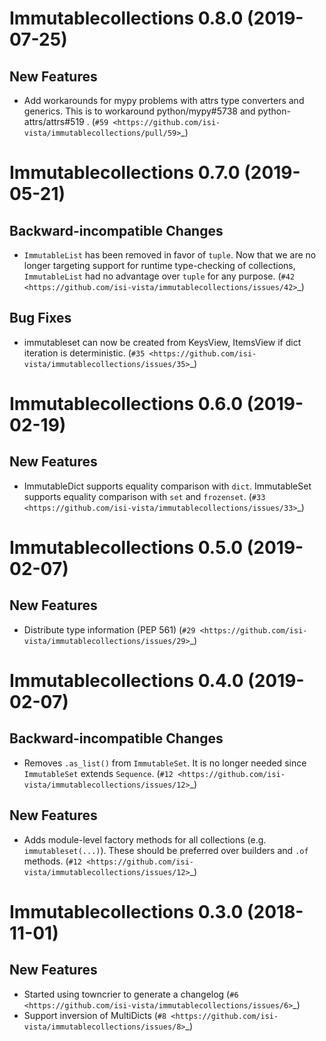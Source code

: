 Immutablecollections 0.8.0 (2019-07-25)
=======================================

New Features
------------

- Add workarounds for mypy problems with attrs type converters and generics.  This is to workaround python/mypy#5738 and  python-attrs/attrs#519 . (`#59 <https://github.com/isi-vista/immutablecollections/pull/59>`_)


Immutablecollections 0.7.0 (2019-05-21)
=======================================

Backward-incompatible Changes
-----------------------------

- `ImmutableList` has been removed in favor of `tuple`. Now that we are no longer targeting support for runtime type-checking of collections, `ImmutableList` had no advantage over `tuple` for any purpose. (`#42 <https://github.com/isi-vista/immutablecollections/issues/42>`_)


Bug Fixes
---------

- immutableset can now be created from KeysView, ItemsView if dict iteration is deterministic. (`#35 <https://github.com/isi-vista/immutablecollections/issues/35>`_)


Immutablecollections 0.6.0 (2019-02-19)
=======================================

New Features
------------

- ImmutableDict supports equality comparison with `dict`.
  ImmutableSet supports equality comparison with `set` and `frozenset`. (`#33 <https://github.com/isi-vista/immutablecollections/issues/33>`_)


Immutablecollections 0.5.0 (2019-02-07)
=======================================

New Features
------------

- Distribute type information (PEP 561) (`#29 <https://github.com/isi-vista/immutablecollections/issues/29>`_)


Immutablecollections 0.4.0 (2019-02-07)
=======================================

Backward-incompatible Changes
-----------------------------

- Removes `.as_list()` from `ImmutableSet`.
  It is no longer needed since `ImmutableSet` extends `Sequence`. (`#12 <https://github.com/isi-vista/immutablecollections/issues/12>`_)


New Features
------------

- Adds module-level factory methods for all collections (e.g. `immutableset(...)`).
  These should be preferred over builders and `.of` methods. (`#12 <https://github.com/isi-vista/immutablecollections/issues/12>`_)


Immutablecollections 0.3.0 (2018-11-01)
=======================================

New Features
------------

- Started using towncrier to generate a changelog (`#6 <https://github.com/isi-vista/immutablecollections/issues/6>`_)
- Support inversion of MultiDicts (`#8 <https://github.com/isi-vista/immutablecollections/issues/8>`_)
